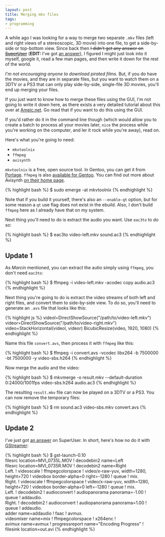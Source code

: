 ```yaml
---
layout: post
title: Merging mkv files
tags:
- programming
---
```


A while ago I was looking for a way to merge two separate `.mkv` files (left
and right views of a stereoscopic, 3D movie) into one file, to get a
side-by-side or top-bottom view. Since back then <strike>I didn't get any
answer on <a href="http://superuser.com/q/231938/25095">SuperUser</a></strike>
(**EDIT:** I've got [an answer][1]), I figured I might just look into it
myself, google it, read a few man pages, and then write it down for the rest of
the world.

[1]: http://superuser.com/a/259068/25095

*I'm not encouraging anyone to download pirated films.* But, if you do have the
movies, and they are in separate files, but you want to watch them on a 3DTV or
a PS3 that can only play side-by-side, single-file 3D movies, you'll end up
merging your files.

If you just want to know how to merge these files using the GUI, I'm not going
to write it down here, as there exists a very detailed tutorial about this over
at [Ameic.net][2]. Go read that if you want to do this using the GUI.

[2]: http://www.ameic.net/blog/archives/22

If you'd rather do it in the command line though (which would allow you to
create a batch to process all your movies later, `nice` the process while
you're working on the computer, and ler it rock while you're away), read on.

Here's what you're going to need:

* `mkvtoolnix`
* `ffmpeg`
* `avisynth`

`mkvtoolnix` is a free, open source tool. In Gentoo, you can get it from
[Portage][3]. `ffmpeg` is also [available for Gentoo][4]. You can find out more
about Avisynth [on their home page][5].

[3]: http://gentoo-portage.com/media-video/mkvtoolnix
[4]: http://gentoo-portage.com/media-video/ffmpeg
[5]: http://www.avisynth.org

{% highlight bash %}
$ sudo emerge -at mkvtoolnix
{% endhighlight %}

Note that if you build it yourself, there's also an `--enable-qt` option, but
for some reason a `qt` use flag does not exist in the ebuild. Also, I don't
build `ffmpeg` here as I already have that on my system.

Next thing you'll need to do is extract the audio you want. Use `eac3to` to do
so:

{% highlight bash %}
$ eac3to video-left.mkv sound.ac3
{% endhighlight %}

## Update 1

As *Marcin* mentioned, you can extract the autio simply using `ffmpeg`, you
don't need `eac3to`:

{% highlight bash %}
$ ffmpeg -i video-left.mkv -acodec copy audio.ac3
{% endhighlight %}

Next thing you're going to do is extract the video streams of both left and
right files, and convert them to side-by-side view. To do so, you'll need to
generate an `.avs` file that looks like this:

{% highlight js %}
videol=DirectShowSource("/path/to/video-left.mkv")
videor=DirectShowSource("/path/to/video-right.mkv")
video=StackHorizontal(videol, videor)
BicubicResize(video, 1920, 1080)
{% endhighlight %}

Name this file `convert.avs`, then process it with `ffmpeg` like this:

{% highlight bash %}
$ ffmpeg -i convert.avs -vcodec libx264 -b 7500000 -bt 7500000 -y video-sbs.h264
{% endhighlight %}

Now merge the audio and the video:

{% highlight bash %}
$ mkvmerge -o result.mkv --default-duration 0:24000/1001fps video-sbs.h264 audio.ac3
{% endhighlight %}

The resulting `result.mkv` file can now be played on a 3DTV or a PS3. You can
now remove the temporary files:

{% highlight bash %}
$ rm sound.ac3 video-sbs.mkv convert.avs
{% endhighlight %}

## Update 2
I've just got [an answer][1] on SuperUser.  In short, here's how no do it with
[GStreamer][6]:

[6]: http://gstreamer.freedesktop.org/

{% highlight bash %}
$ gst-launch-0.10 \
    filesrc location=MVI_0735L.MOV ! decodebin2 name=Left \
    filesrc location=MVI_0735R.MOV ! decodebin2 name=Right \
    Left.  ! videoscale ! ffmpegcolorspace ! video/x-raw-yuv, width=1280, \
             height=720 ! videobox border-alpha=0 right=-1280 ! queue ! mix. \
    Right. ! videoscale ! ffmpegcolorspace ! video/x-raw-yuv, width=1280, \
             height=720 ! videobox border-alpha=0 left=-1280 ! queue ! mix. \
    Left.  ! decodebin2 ! audioconvert ! audiopanorama panorama=-1.00 ! \
             queue ! addaudio. \
    Right. ! decodebin2 ! audioconvert ! audiopanorama panorama=1.00 ! \
             queue ! addaudio. \
    adder name=addaudio ! faac ! avmux. \
    videomixer name=mix ! ffmpegcolorspace ! x264enc ! \
    avimux name=avmux ! progressreport name="Encoding Progress" ! \
    filesink location=out.avi
{% endhighlight %}
